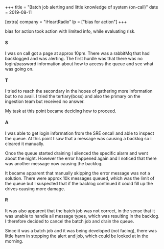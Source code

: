 +++
title = "Batch job alerting and little knowledge of system (on-call)"
date = 2019-08-11

[extra]
company = "iHeartRadio"
lp = ["bias for action"]
+++

bias for action
  took action with limited info, while evaluating risk.

#### S
I was on call got a page at approx 10pm. There was a rabbitMq that had backlogged and was alerting.
The first hurdle was that there was no login/password information about how to access the queue
and see what was going on.

#### T
I tried to reach the secondary in the hopes of gathering more information but to no avail.
I tried the tertiary(boss) and also the primary on the ingestion team but received no answer.

My task at this point became deciding how to proceed.

#### A
I was able to get login information from the SRE oncall and able to inspect the queue. At this point
I saw that a message was causing a backlog so I cleared it manually.

Once the queue started draining I silenced the specific alarm and went about the night. However the
error happened again and I noticed that there was another message now causing the backlog.

It became apparent that manually skipping the error message was not a solution. There were approx 10k
messages queued, which was the limit of the queue but I suspected that if the backlog continued it could
fill up the drives causing more damage.

#### R
It was also apparent that the batch job was not correct, in the sense that it was unable to handle
all message types, which was resulting in the backlog. I therefore decided to cancel the batch job
and drain the queue.

Since it was a batch job and it was being developed (not facing), there was little harm in stopping
the alert and job, which could be looked at in the morning.

